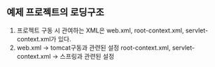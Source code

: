 

## 예제 프로젝트의 로딩구조
1. 프로젝트 구동 시 관여하는 XML은 web.xml, root-context.xml, servlet-context.xml가 있다.
2. web.xml -> tomcat구동과 관련된 설정
    root-context.xml, servlet-context.xml -> 스프링과 관련된 설정

    
